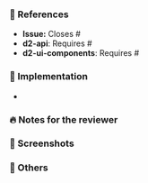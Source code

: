 ### :pushpin: References

* **Issue:** Closes #
* **d2-api**: Requires #
* **d2-ui-components**: Requires #

### :memo: Implementation

-

### :fire: Notes for the reviewer

### :art: Screenshots

### :bookmark_tabs: Others
